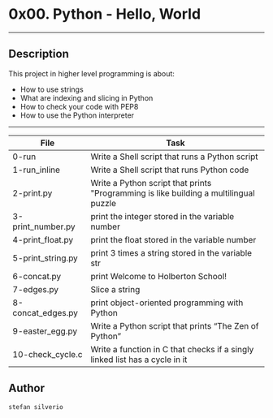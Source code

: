 # 0x00. Python - Hello, World
---
## Description

This project in higher level programming is about:
* How to use strings
* What are indexing and slicing in Python
* How to check your code with PEP8
* How to use the Python interpreter

---
File|Task
---|---
0-run | Write a Shell script that runs a Python script
1-run_inline | Write a Shell script that runs Python code
2-print.py | Write a Python script that prints "Programming is like building a multilingual puzzle
3-print_number.py | print the integer stored in the variable number
4-print_float.py | print the float stored in the variable number
5-print_string.py | print 3 times a string stored in the variable str
6-concat.py | print Welcome to Holberton School!
7-edges.py | Slice a string
8-concat_edges.py | print object-oriented programming with Python
9-easter_egg.py | Write a Python script that prints “The Zen of Python”
10-check_cycle.c | Write a function in C that checks if a singly linked list has a cycle in it

## Author
`stefan silverio`